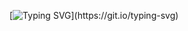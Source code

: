 
[![Typing SVG](https://readme-typing-svg.demolab.com?font=Kanit&weight=600&size=40&duration=6000&pause=1000&background=952650&center=true&vCenter=true&random=false&width=800&height=300&lines=Hi%2C+i'am+Ruslan+Borzov.)](https://git.io/typing-svg)

<!--
**BorzovRuslanR/BorzovRuslanR** is a ✨ _special_ ✨ repository because its `README.md` (this file) appears on your GitHub profile.

Here are some ideas to get you started:

- 🔭 I’m currently working on ...
- 🌱 I’m currently learning ...
- 👯 I’m looking to collaborate on ...
- 🤔 I’m looking for help with ...
- 💬 Ask me about ...
- 📫 How to reach me: ...
- 😄 Pronouns: ...
- ⚡ Fun fact: ...
-->
